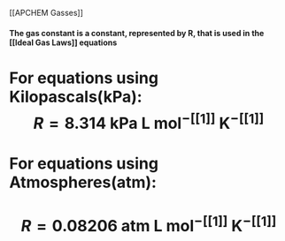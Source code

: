[[APCHEM Gasses]]

#### The gas constant is a constant, represented by R, that is used in the [[Ideal Gas Laws]] equations
# For equations using Kilopascals(kPa): $$ R = 8.314 \text{ kPa L mol}^{-[[1]]}\text{ K}^{-[[1]]}$$
# For equations using Atmospheres(atm):
# $$ R = 0.08206 \text{ atm L mol}^{-[[1]]}\text{ K}^{-[[1]]}$$
